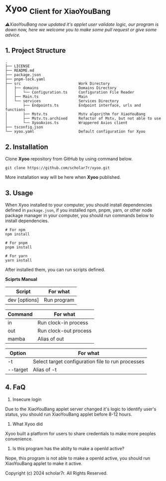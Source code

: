 # Xyoo <sub>Client for XiaoYouBang</sub>

_:warning:XiaoYouBang now updated it's applet user validate logic, our program is down now, here we welcome you to make some pull request or give some advice._

## 1. Project Structure

```
.
├── LICENSE
├── README.md
├── package.json
├── pnpm-lock.yaml
├── src                          Work Directory
│   ├── domains                  Domains Directory
│   │   └── Configuration.ts     Configuration File Reader
│   ├── Main.ts                  Main
│   └── services                 Services Directory
│       ├── Endpoints.ts         Endpoint interface, urls and functions
│       ├── Mstv.ts              Mstv algorithm for XiaoYouBang
│       ├── Mstv.ts.archived     Refactor of Mstv, but not able to use
│       └── XyooAxios.ts         Wrappered Axios client
├── tsconfig.json
└── xyoo.yaml                    Default configuration for Xyoo
```

## 2. Installation

Clone **Xyoo** repository from GitHub by using command below.

```
git clone https://github.com/scholar7r/xyoo.git
```

More installation way will be here when **Xyoo** published.

## 3. Usage

When Xyoo installed to your computer, you should install dependencies defined in `package.json`,
if you installed npm, pnpm, yarn, or other node package manager in your computer, you should run
commands below to install dependencies.

```
# For npm
npm install

# For pnpm
pnpm install

# For yarn
yarn install
```

After installed them, you can run scripts defined.

**Sciprts Manual**

| Script                  | For what    |
| ----------------------- | ----------- |
| dev <command> [options] | Run program |

| Command | For what              |
| ------- | --------------------- |
| in      | Run clock-in process  |
| out     | Run clock-out process |
| mamba   | Alias of out          |

| Option              | For what                                          |
| ------------------- | ------------------------------------------------- |
| -t <filename>       | Select target configuration file to run processes |
| --target <filename> | Alias of -t                                       |

## 4. FaQ

1. Insecure login

Due to the XiaoYouBang applet server changed it's logic to identify user's status, you should run XiaoYouBang applet before 8-12 hours.

1. What Xyoo did

Xyoo built a platform for users to share credentials to make more peoples convenience.

1. Is this program has the ablity to make a openId active?

Nope, this program is not able to make a openId active, you should run XiaoYouBang applet to make it active.

Copyright (c) 2024 scholar7r. All Rights Reserved.
